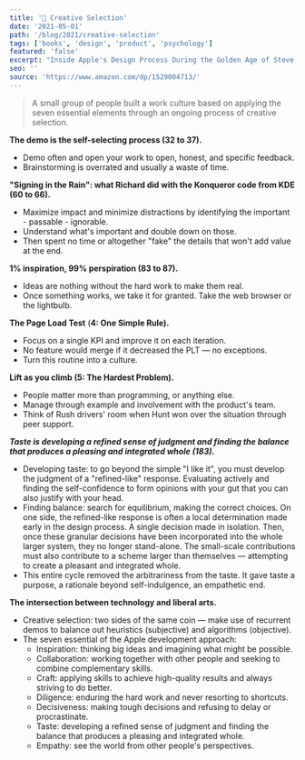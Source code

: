 ```yaml
---
title: '📖 Creative Selection'
date: '2021-05-01'
path: '/blog/2021/creative-selection'
tags: ['books', 'design', 'product', 'psychology']
featured: 'false'
excerpt: "Inside Apple's Design Process During the Golden Age of Steve Jobs"
seo: ''
source: 'https://www.amazon.com/dp/1529004713/'
---
```


> A small group of people built a work culture based on applying the seven essential elements through an ongoing process of creative selection.

**The demo is the self-selecting process (32 to 37).**

- Demo often and open your work to open, honest, and specific feedback.
- Brainstorming is overrated and usually a waste of time.

**"Signing in the Rain": what Richard did with the Konqueror code from KDE (60 to 66).**

- Maximize impact and minimize distractions by identifying the important - passable - ignorable.
- Understand what's important and double down on those.
- Then spent no time or altogether "fake" the details that won't add value at the end.

**1% inspiration, 99% perspiration (83 to 87).**

- Ideas are nothing without the hard work to make them real.
- Once something works, we take it for granted. Take the web browser or the lightbulb.

**The Page Load Test** (**4: One Simple Rule).**

- Focus on a single KPI and improve it on each iteration.
- No feature would merge if it decreased the PLT — no exceptions.
- Turn this routine into a culture.

**Lift as you climb (5: The Hardest Problem).**

- People matter more than programming, or anything else.
- Manage through example and involvement with the product's team.
- Think of Rush drivers' room when Hunt won over the situation through peer support.

**_Taste is developing a refined sense of judgment and finding the balance that produces a pleasing and integrated whole (183)._**

- Developing taste: to go beyond the simple "I like it", you must develop the judgment of a "refined-like" response. Evaluating actively and finding the self-confidence to form opinions with your gut that you can also justify with your head.
- Finding balance: search for equilibrium, making the correct choices. On one side, the refined-like response is often a local determination made early in the design process. A single decision made in isolation. Then, once these granular decisions have been incorporated into the whole larger system, they no longer stand-alone. The small-scale contributions must also contribute to a scheme larger than themselves — attempting to create a pleasant and integrated whole.
- This entire cycle removed the arbitrariness from the taste. It gave taste a purpose, a rationale beyond self-indulgence, an empathetic end.

**The intersection between technology and liberal arts.**

- Creative selection: two sides of the same coin — make use of recurrent demos to balance out heuristics (subjective) and algorithms (objective).
- The seven essential of the Apple development approach:
  - Inspiration: thinking big ideas and imagining what might be possible.
  - Collaboration: working together with other people and seeking to combine complementary skills.
  - Craft: applying skills to achieve high-quality results and always striving to do better.
  - Diligence: enduring the hard work and never resorting to shortcuts.
  - Decisiveness: making tough decisions and refusing to delay or procrastinate.
  - Taste: developing a refined sense of judgment and finding the balance that produces a pleasing and integrated whole.
  - Empathy: see the world from other people's perspectives.

